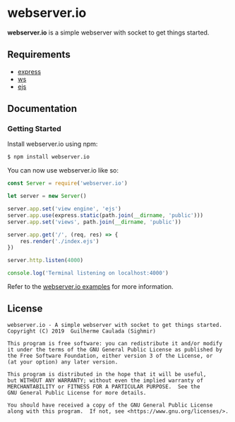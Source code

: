 # webserver.io #

**webserver.io** is a simple webserver with socket to get things started.

## Requirements
* [express](https://www.npmjs.com/package/express)
* [ws](https://www.npmjs.com/package/ws) 
* [ejs](https://www.npmjs.com/package/ejs)

## Documentation ##
### Getting Started

Install webserver.io using npm:

```bash
$ npm install webserver.io
```

You can now use webserver.io like so:

```js
const Server = require('webserver.io')

let server = new Server()

server.app.set('view engine', 'ejs')
server.app.use(express.static(path.join(__dirname, 'public')))
server.app.set('views', path.join(__dirname, 'public'))

server.app.get('/', (req, res) => {
    res.render('./index.ejs')
})

server.http.listen(4000)

console.log('Terminal listening on localhost:4000')
```

Refer to the [webserver.io examples](https://github.com/Sighmir/webserver.io/tree/master/example) for more information.  

## License ##
```
webserver.io - A simple webserver with socket to get things started.
Copyright (C) 2019  Guilherme Caulada (Sighmir)

This program is free software: you can redistribute it and/or modify
it under the terms of the GNU General Public License as published by
the Free Software Foundation, either version 3 of the License, or
(at your option) any later version.

This program is distributed in the hope that it will be useful,
but WITHOUT ANY WARRANTY; without even the implied warranty of
MERCHANTABILITY or FITNESS FOR A PARTICULAR PURPOSE.  See the
GNU General Public License for more details.

You should have received a copy of the GNU General Public License
along with this program.  If not, see <https://www.gnu.org/licenses/>.
```

